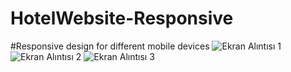 # HotelWebsite-Responsive
#Responsive design for different mobile devices
![Ekran Alıntısı 1](https://user-images.githubusercontent.com/45368072/159008289-d6a0d704-f05c-4fb2-8a68-6615d302f86a.JPG)
![Ekran Alıntısı 2](https://user-images.githubusercontent.com/45368072/159008293-349a807b-16e6-4d40-af26-f5802e1c4819.JPG)
![Ekran Alıntısı 3](https://user-images.githubusercontent.com/45368072/159008285-832f6697-e1a4-4d83-94ae-885bdf5ecec6.JPG)
